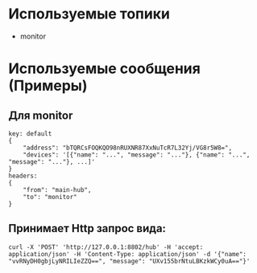 # Используемые топики
* monitor


# Используемые сообщения (Примеры)
## Для monitor
```
key: default
{
    "address": "bTQRCsFOQKQO98nRUXNR87XxNuTcR7L32Yj/VG8r5W8=",
    "devices": '[{"name": "...", "message": "..."}, {"name": "...", "message": "..."}, ...]'
}
headers:
{
    "from": "main-hub",
    "to": "monitor" 
}
```
## Принимает Http запрос вида:
```
curl -X 'POST' 'http://127.0.0.1:8802/hub' -H 'accept: application/json' -H 'Content-Type: application/json' -d '{"name": "vvRNyDH0gbjLyNRILIeZZQ==", "message": "UXv155brNtuLBKzkWCy0uA=="}'
```
